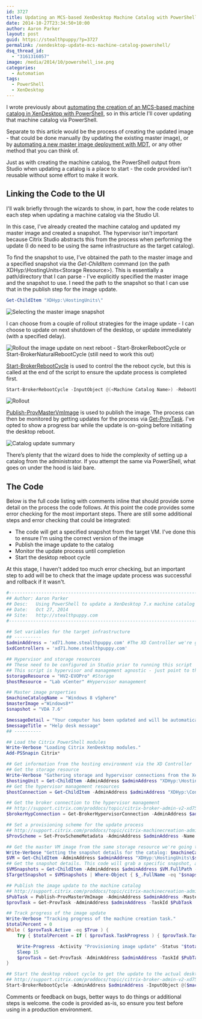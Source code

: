 ```yaml
---
id: 3727
title: Updating an MCS-based XenDesktop Machine Catalog with PowerShell
date: 2014-10-27T23:34:50+10:00
author: Aaron Parker
layout: post
guid: https://stealthpuppy/?p=3727
permalink: /xendesktop-update-mcs-machine-catalog-powershell/
dsq_thread_id:
  - "3161316057"
image: /media/2014/10/powershell_ise.png
categories:
  - Automation
tags:
  - PowerShell
  - XenDesktop
---
```

I wrote previously about [automating the creation of an MCS-based machine catalog in XenDesktop with PowerShell]({{site.baseurl}}/xendesktop-mcs-machine-catalog-powershell/), so in this article I'll cover updating that machine catalog via PowerShell.

Separate to this article would be the process of creating the updated image - that could be done manually (by updating the existing master image), or by [automating a new master image deployment with MDT]({{site.baseurl}}/briforum-2014-hands-off-my-gold-image-the-slides/), or any other method that you can think of.

Just as with creating the machine catalog, the PowerShell output from Studio when updating a catalog is a place to start - the code provided isn't reusable without some effort to make it work.

## Linking the Code to the UI

I'll walk briefly through the wizards to show, in part, how the code relates to each step when updating a machine catalog via the Studio UI.

In this case, I've already created the machine catalog and updated my master image and created a snapshot. The hypervisor isn't important because Citrix Studio abstracts this from the process when performing the update (I do need to be using the same infrastructure as the target catalog).

To find the snapshot to use, I’ve obtained the path to the master image and a specified snapshot via the _Get-ChildItem_ command (on the path XDHyp:\HostingUnits\<Storage Resource>). This is essentially a path/directory that I can parse - I've explicitly specified the master image and the snapshot to use. I need the path to the snapshot so that I can use that in the publish step for the image update.

```powershell
Get-ChildItem "XDHyp:\HostingUnits\"
```

![Selecting the master image snapshot]({{site.baseurl}}/media/2014/10/01-Master-Image.png)

I can choose from a couple of rollout strategies for the image update - I can choose to update on next shutdown of the desktop, or update immediately (with a specified delay).

![Rollout the image update on next reboot - Start-BrokerRebootCycle or Start-BrokerNaturalRebootCycle (still need to work this out)]({{site.baseurl}}/media/2014/10/02-Rollout-01.png)

[Start-BrokerRebootCycle](http://support.citrix.com/proddocs/topic/citrix-broker-admin-v2-xd75/start-brokerrebootcycle-xd75.html) is used to control the the reboot cycle, but this is called at the end of the script to ensure the update process is completed first.

```powershell
Start-BrokerRebootCycle -InputObject @(<Machine Catalog Name>) -RebootDuration 120 -WarningDuration 15 -WarningMessage <message> -WarningTitle <message>
```

![Rollout]({{site.baseurl}}/media/2014/10/02-Rollout-02.png)

[Publish-ProvMasterVmImage](http://support.citrix.com/proddocs/topic/citrix-machinecreation-admin-v2-xd75/publish-provmastervmimage-xd75.html) is used to publish the image. The process can then be monitored by getting updates for the process via [Get-ProvTask]("http://support.citrix.com/proddocs/topic/citrix-machinecreation-admin-v2-xd75/get-provtask-xd75.html). I've opted to show a progress bar while the update is on-going before initiating the desktop reboot.

![Catalog update summary]({{site.baseurl}}/media/2014/10/04-Summary.png)

There’s plenty that the wizard does to hide the complexity of setting up a catalog from the administrator. If you attempt the same via PowerShell, what goes on under the hood is laid bare.

## The Code

Below is the full code listing with comments inline that should provide some detail on the process the code follows. At this point the code provides some error checking for the most important steps. There are still some additional steps and error checking that could be integrated:

* The code will get a specified snapshot from the target VM. I've done this to ensure I'm using the correct version of the image
* Publish the image update to the catalog
* Monitor the update process until completion
* Start the desktop reboot cycle

At this stage, I haven't added too much error checking, but an important step to add will be to check that the image update process was successful and rollback if it wasn't.

```powershell
#---------------------------------------------------------------------------
## Author: Aaron Parker
## Desc:   Using PowerShell to update a XenDesktop 7.x machine catalog 
## Date:   Oct 27, 2014
## Site:   http://stealthpuppy.com
#---------------------------------------------------------------------------

## Set variables for the target infrastructure
## ----------
$adminAddress = 'xd71.home.stealthpuppy.com' #The XD Controller we're going to execute against
$xdControllers = 'xd71.home.stealthpuppy.com'

## Hypervisor and storage resources
## These need to be configured in Studio prior to running this script
## This script is hypervisor and management agnostic - just point to the right infrastructure
$storageResource = "HV2-EVOPro" #Storage
$hostResource = "Lab vCenter" #Hypervisor management

## Master image properties
$machineCatalogName = "Windows 8 vSphere"
$masterImage ="Windows8*"
$snapshot = "VDA 7.6"

$messageDetail = "Your computer has been updated and will be automatically restarted in 15 minutes."
$messageTitle = "Help desk message"
## ----------

## Load the Citrix PowerShell modules
Write-Verbose "Loading Citrix XenDesktop modules."
Add-PSSnapin Citrix*

## Get information from the hosting environment via the XD Controller
## Get the storage resource
Write-Verbose "Gathering storage and hypervisor connections from the XenDesktop infrastructure."
$hostingUnit = Get-ChildItem -AdminAddress $adminAddress "XDHyp:\HostingUnits" | Where-Object { $_.PSChildName -like $storageResource } | Select-Object PSChildName, PsPath
## Get the hypervisor management resources
$hostConnection = Get-ChildItem -AdminAddress $adminAddress "XDHyp:\Connections" | Where-Object { $_.PSChildName -like $hostResource }

## Get the broker connection to the hypervisor management
## http://support.citrix.com/proddocs/topic/citrix-broker-admin-v2-xd75/get-brokerhypervisorconnection-xd75.html
$brokerHypConnection = Get-BrokerHypervisorConnection -AdminAddress $adminAddress -HypHypervisorConnectionUid $hostConnection.HypervisorConnectionUid

## Set a provisioning scheme for the update process
## http://support.citrix.com/proddocs/topic/citrix-machinecreation-admin-v2-xd75/set-provschememetadata-xd75.html
$ProvScheme = Set-ProvSchemeMetadata -AdminAddress $adminAddress -Name 'ImageManagementPrep_DoImagePreparation' -ProvisioningSchemeName $machineCatalogName -Value 'True'

## Get the master VM image from the same storage resource we're going to deploy to. Could pull this from another storage resource available to the host
Write-Verbose "Getting the snapshot details for the catalog: $machineCatalogName"
$VM = Get-ChildItem -AdminAddress $adminAddress "XDHyp:\HostingUnits\$storageResource" | Where-Object { $_.ObjectType -eq "VM" -and $_.PSChildName -like $masterImage }
## Get the snapshot details. This code will grab a specific snapshot, although you could grab the last in the list assuming it's the latest.
$VMSnapshots = Get-ChildItem -AdminAddress $adminAddress $VM.FullPath -Recurse -Include *.snapshot
$TargetSnapshot = $VMSnapshots | Where-Object { $_.FullName -eq "$snapshot.snapshot" }

## Publish the image update to the machine catalog
## http://support.citrix.com/proddocs/topic/citrix-machinecreation-admin-v2-xd75/publish-provmastervmimage-xd75.html
$PubTask = Publish-ProvMasterVmImage -AdminAddress $adminAddress -MasterImageVM $TargetSnapshot.FullPath -ProvisioningSchemeName $machineCatalogName -RunAsynchronously
$provTask = Get-ProvTask -AdminAddress $adminAddress -TaskId $PubTask

## Track progress of the image update
Write-Verbose "Tracking progress of the machine creation task."
$totalPercent = 0
While ( $provTask.Active -eq $True ) {
    Try { $totalPercent = If ( $provTask.TaskProgress ) { $provTask.TaskProgress } Else {0} } Catch { }

    Write-Progress -Activity "Provisioning image update" -Status "$totalPercent% Complete:" -percentcomplete $totalPercent
    Sleep 15
    $provTask = Get-ProvTask -AdminAddress $adminAddress -TaskId $PubTask
}

## Start the desktop reboot cycle to get the update to the actual desktops
## http://support.citrix.com/proddocs/topic/citrix-broker-admin-v2-xd75/start-brokerrebootcycle-xd75.html
Start-BrokerRebootCycle -AdminAddress $adminAddress -InputObject @($machineCatalogName) -RebootDuration 60 -WarningDuration 15 -WarningMessage $messageDetail -WarningTitle $messageTitle
```

Comments or feedback on bugs, better ways to do things or additional steps is welcome. the code is provided as-is, so ensure you test before using in a production environment.

